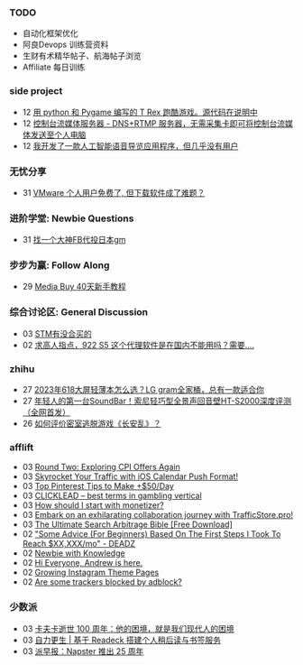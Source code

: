 ### TODO
-  自动化框架优化
-  阿良Devops 训练营资料
-  生财有术精华帖子、航海帖子浏览
-  Affiliate 每日训练

### side project
<!-- sideproject:START -->
-  12 [用 python 和 Pygame 编写的 T Rex 跑酷游戏。源代码在说明中](https://www.youtube.com/watch?v=pZySIXSelCA)
-  12 [控制台流媒体服务器 - DNS+RTMP 服务器，无需采集卡即可将控制台流媒体发送至个人电脑](https://github.com/Aioros/console-streaming-server)
-  12 [我开发了一款人工智能语音导览应用程序，但几乎没有用户](https://www.reddit.com/r/SideProject/comments/18gpp0e/ive_built_an_ai_audio_tour_app_but_have_almost_no/)<!-- sideproject:END -->


### 无忧分享
<!-- ruyo:START -->
-  31 [VMware 个人用户免费了, 但下载软件成了难题？](https://51.ruyo.net/18669.html)<!-- ruyo:END -->

### 进阶学堂: Newbie Questions
<!-- advertcn1:START -->
-  31 [找一个大神FB代投日本gm](https://www.advertcn.com/thread-115196-1-1.html)<!-- advertcn1:END -->

### 步步为赢: Follow Along
<!-- advertcn2:START -->
-  29 [Media Buy 40天新手教程](https://www.advertcn.com/thread-115158-1-1.html)<!-- advertcn2:END -->

### 综合讨论区: General Discussion
<!-- advertcn3:START -->
-  03 [STM有没合买的](https://www.advertcn.com/thread-115214-1-1.html)
-  02 [求高人指点，922 S5 这个代理软件是在国内不能用吗？需要....](https://www.advertcn.com/thread-115204-1-1.html)<!-- advertcn3:END -->


### zhihu
<!-- zhihu:START -->
-  27 [2023年618大屏轻薄本怎么选？LG gram全家桶，总有一款适合你](http://zhuanlan.zhihu.com/p/632641888?utm_campaign=rss&utm_medium=rss&utm_source=rss&utm_content=title)
-  27 [年轻人的第一台SoundBar！索尼轻巧型全景声回音壁HT-S2000深度评测（全网首发）](http://zhuanlan.zhihu.com/p/630990296?utm_campaign=rss&utm_medium=rss&utm_source=rss&utm_content=title)
-  26 [如何评价密室逃脱游戏《长安乱》？](http://www.zhihu.com/question/563950552/answer/3045961312?utm_campaign=rss&utm_medium=rss&utm_source=rss&utm_content=title)<!-- zhihu:END -->

### afflift
<!-- afflift:START -->
-  03 [Round Two: Exploring CPI Offers Again](https://afflift.com/f/threads/round-two-exploring-cpi-offers-again.13073/)
-  03 [Skyrocket Your Traffic with iOS Calendar Push Format!](https://afflift.com/f/threads/skyrocket-your-traffic-with-ios-calendar-push-format.13229/)
-  03 [Top Pinterest Tips to Make +$50/Day](https://afflift.com/f/threads/top-pinterest-tips-to-make-50-day.13225/)
-  03 [CLICKLEAD – best terms in gambling vertical](https://afflift.com/f/threads/clicklead-%E2%80%93-best-terms-in-gambling-vertical.7194/)
-  03 [How should I start with monetizer?](https://afflift.com/f/threads/how-should-i-start-with-monetizer.13228/)
-  03 [Embark on an exhilarating collaboration journey with TrafficStore.pro!](https://afflift.com/f/threads/embark-on-an-exhilarating-collaboration-journey-with-trafficstore-pro.12220/)
-  03 [The Ultimate Search Arbitrage Bible [Free Download]](https://afflift.com/f/threads/the-ultimate-search-arbitrage-bible-free-download.10830/)
-  02 [&quot;Some Advice &lpar;For Beginners&rpar; Based On The First Steps I Took To Reach $XX,XXX/mo&quot; - DEADZ](https://afflift.com/f/threads/some-advice-for-beginners-based-on-the-first-steps-i-took-to-reach-xx-xxx-mo-deadz.2016/)
-  02 [Newbie with Knowledge](https://afflift.com/f/threads/newbie-with-knowledge.13227/)
-  02 [Hi Everyone, Andrew is here.](https://afflift.com/f/threads/hi-everyone-andrew-is-here.13206/)
-  02 [Growing Instagram Theme Pages](https://afflift.com/f/threads/growing-instagram-theme-pages.12406/)
-  02 [Are some trackers blocked by adblock?](https://afflift.com/f/threads/are-some-trackers-blocked-by-adblock.13226/)<!-- afflift:END -->

### 少数派
<!-- sspai:START -->
-  03 [卡夫卡逝世 100 周年：他的困境，就是我们现代人的困境](https://sspai.com/post/89299)
-  03 [自力更生 | 基于 Readeck 搭建个人稍后读与书签服务](https://sspai.com/post/89289)
-  03 [派早报：Napster 推出 25 周年](https://sspai.com/post/89306)<!-- sspai:END -->

